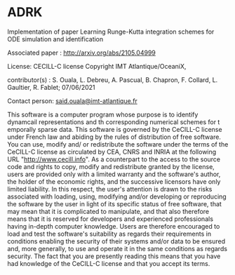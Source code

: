 # ADRK
Implementation of paper Learning Runge-Kutta integration schemes for ODE simulation and identification

Associated paper : http://arxiv.org/abs/2105.04999

License: CECILL-C license
Copyright IMT Atlantique/OceaniX, 

contributor(s) : S. Ouala, L. Debreu, A. Pascual, B. Chapron, F. Collard, L. Gaultier, R. Fablet; 07/06/2021

Contact person: said.ouala@imt-atlantique.fr

This software is a computer program whose purpose is to identify 
dynamcail representations and th corresponding numerical schemes for t
emporally sparse data.
This software is governed by the CeCILL-C license under French law and
abiding by the rules of distribution of free software.  You can  use,
modify and/ or redistribute the software under the terms of the CeCILL-C
license as circulated by CEA, CNRS and INRIA at the following URL
"http://www.cecill.info".
As a counterpart to the access to the source code and  rights to copy,
modify and redistribute granted by the license, users are provided only
with a limited warranty  and the software's author,  the holder of the
economic rights,  and the successive licensors  have only  limited
liability.
In this respect, the user's attention is drawn to the risks associated
with loading,  using,  modifying and/or developing or reproducing the
software by the user in light of its specific status of free software,
that may mean  that it is complicated to manipulate,  and  that  also
therefore means  that it is reserved for developers  and  experienced
professionals having in-depth computer knowledge. Users are therefore
encouraged to load and test the software's suitability as regards their
requirements in conditions enabling the security of their systems and/or
data to be ensured and,  more generally, to use and operate it in the
same conditions as regards security.
The fact that you are presently reading this means that you have had
knowledge of the CeCILL-C license and that you accept its terms.
